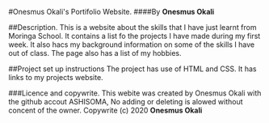 #Onesmus Okali's Portifolio Website.
####By **Onesmus Okali**

##Description.
This is a website about the skills that I have just learnt from Moringa School.
It contains a list fo the projects I have made during my first week. It also hacs my background information on some of the skills I have out of class.  The page also has a list of my hobbies.

##Project set up instructions
The project has use of HTML and CSS. 
It has links to  my projects website.

###Licence and copywrite.
This webite was created by Onesmus Okali with the github accout ASHISOMA, No adding or deleting is alowed without concent of the owner.
Copywrite (c) 2020 **Onesmus Okali**

